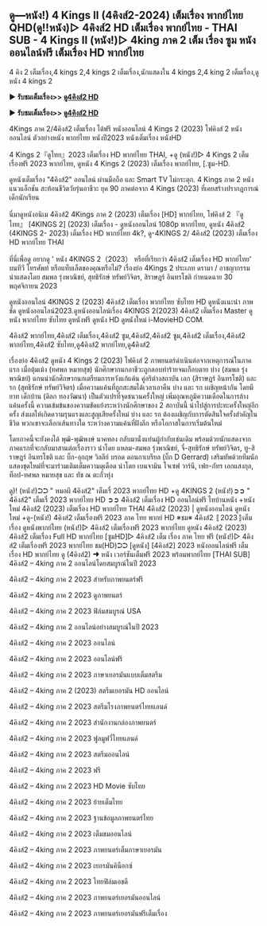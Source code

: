 ## ดู━หนัง!) 4 Kings II (4คิงส์2-2024) เต็มเรื่อง พากย์ไทย QHD(ดู!!หนัง)▷ 4คิงส์2 HD เต็มเรื่อง พากย์ไทย - THAI SUB - 4 Kings II (หนัง!)▷ 4king ภาค 2 เต็ม เรื่อง ซูม หนังออนไลน์ฟรี เต็มเรื่อง HD พากย์ไทย
4 คิง 2 เต็มเรื่อง,4 kings 2,4 kings 2 เต็มเรื่อง,นักแสดงใน 4 kings 2,4 king 2 เต็มเรื่อง,ดูหนัง 4 kings 2

▶ **รับชมเต็มเรื่อง>> [ดู4คิงส์2 HD](https://hd.lemovies.top/th/movie/968232/4-kings-ii)**

▶ **รับชมเต็มเรื่อง>> [ดู4คิงส์2 HD](https://hd.lemovies.top/th/movie/968232/4-kings-ii)**


4Kings ภาค 2/4คิงส์2 เต็มเรื่อง ได้ฟรี  หนังออนไลน์ 4 Kings 2 (2023) โฟคิงส์ 2 หนังออนไลน์ ตัวอย่างหนัง พากย์ไทย หนังปี2023 หนังเต็มเรื่อง หนังHD 

4 Kings 2『ดูไทย』2023 เต็มเรื่อง HD พากย์ไทย THAI, +ดู (หนัง!)▷ 4 Kings 2 เต็มเรื่องฟรี 2023 พากย์ไทย, ดูหนัง 4 Kings 2 (2023) เต็มเรื่อง พากย์ไทย, [.ซูม-HD.

ดูหนังเต็มเรื่อง "4คิงส์2" ออนไลน์ ผ่านมือถือ และ Smart TV ไม่กระตุก. 4 Kings ภาค 2 หนังแนวแอ็กชัน สะท้อนชีวิตวัยรุ่นอาชีวะ ยุค 90 ภาคต่อจาก 4 Kings (2023) ที่เคยสร้างปรากฏการณ์เด็กนักเรียน

นี่มาดูหนังอนิเม 4คิงส์2 4Kings ภาค 2 (2023) เต็มเรื่อง [HD] พากย์ไทย, โฟคิงส์ 2 『ดูไทย』 [4KINGS 2] (2023) เต็มเรื่อง - ดูหนังออนไลน์ 1080p พากย์ไทย, ดูหนัง 4คิงส์2 (4KINGS 2- 2023) เต็มเรื่อง HD พากย์ไทย 4k?, ดู-4KINGS 2/ 4คิงส์2 (2023) เต็มเรื่อง HD พากย์ไทย THAI

ที่นี่เพื่อดู อยากดู ' หนัง 4KINGS 2（2023） หรือที่เรียกว่า 4คิงส์2 เต็มเรื่อง HD พากย์ไทย' บนทีวี โทรศัพท์ หรือแท็บเล็ตของคุณหรือไม่? เรื่องย่อ 4Kings 2 ประเภท  ดรามา / อาชญากรรม นำแสดงโดย  สมพล รุ่งพาณิชย์, สุทธิรักษ์ ทรัพย์วิจิตร, สิราษฎร์ อินทรโชติ กำหนดฉาย  30 พฤศจิกายน 2023

ดูหนังออนไลน์ 4KINGS 2 (2023) 4คิงส์2 เต็มเรื่อง พากย์ไทย ซับไทย HD ดูหนังแนะนำ ภาพชัด ดูหนังออนไลน์2023.ดูหนังออนไลน์เรื่อง 4KINGS 2(2023) 4คิงส์2 เต็มเรื่อง Master ดูหนัง พากย์ไทย ซับไทย ดูหนังฟรี ดูหนัง HD ดูหนังใหม่ i-MovieHD COM.

4คิงส์2 พากย์ไทย,4คิงส์2 เต็มเรื่อง,4คิงส์2 ซูม,4คิงส์2,4คิงส์2 ซูม,4คิงส์2 เต็มเรื่อง,4คิงส์2 พากย์ไทย,4คิงส์2 ซับไทย,ดู4คิงส์2 พากย์ไทย,ดู4คิงส์2 

เรื่องย่อ 4คิงส์2
ดูหนัง 4 Kings 2 (2023) โฟคิงส์ 2 ภาพยนตร์ดำเนินต่อจากเหตุการณ์ในภาคแรก เมื่อตุ้มเม้ง (ทศพล หมายสุข) นักศึกษากนกอาชีวะถูกลอบทำร้ายจนเกือบตาย บ่าง (สมพล รุ่งพาณิชย์) แกนนำนักศึกษากนกเตรียมการหวังแก้แค้น คู่อริต่างสถาบัน เอก (สิราษฎร์ อินทรโชติ) และ รก (สุทธิรักษ์ ทรัพย์วิจิตร) เมื่อความแค้นที่ถูกสะสมได้เวลาเอาคืน บ่าง และ รก เผชิญหน้ากัน โดยมี ยาท เด็กบ้าน (ดิลก ทองวัฒนา) เป็นตัวแปรที่จุดชนวนครั้งใหญ่ เพิ่มอุณหภูมิความเดือดในการล้างแค้นครั้งนี้ ความเข้มข้นของความขัดแย้งระหว่างนักศึกษาของ 2 สถาบันนี้ นำไปสู่การปะทะครั้งใหญ่อีกครั้ง ส่งผลให้เกิดความรุนแรงและสูญเสียครั้งใหม่ บ่าง และ รก ต้องเผชิญกับการตัดสินใจครั้งสำคัญในชีวิต พวกเขาจะเลือกเส้นทางใด ระหว่างความแค้นที่ฝังลึก หรือโอกาสในการเริ่มต้นใหม่

โดยภาคนี้จะยังคงได้ พุฒิ-พุฒิพงษ์ นาคทอง กลับมานั่งแท่นผู้กำกับเช่นเดิม พร้อมด้วยนักแสดงจากภาคแรกที่จะกลับมาสานต่อเรื่องราว นำโดย แหลม-สมพล รุ่งพาณิชย์, จี๋-สุทธิรักษ์ ทรัพย์วิจิตร, ทู-สิราษฎร์ อินทรโชติ และ บิ๊ก-อุกฤษ วิลลีย์ บรอด ดอนกาเบรียล (บิ๊ก D Gerrard) เสริมทัพด้วยทีมนักแสดงชุดใหม่ที่จะมาร่วมเติมเต็มความดุเดือด นำโดย เบนจามิน โจเซฟ วาร์นี, เฟย-ภัทร เอกแสงกุล, ท็อป-ทศพล หมายสุข และ ทัช ณ ตะกั่วทุ่ง

ดู)! (หนัง!)➲➲ " หมอผี 4คิงส์2" เต็มเรื่ 2023 พากย์ไทย HD
+ดู 4KINGS 2 (หนัง!)➲➲ " 4คิงส์2" เต็มเรื่ 2023 พากย์ไทย HD
➲➲ 4คิงส์2 เต็มเรื่อง HD ออนไลน์ฟรี ไทบ้านหนัง
+หนังใหม่ 4คิงส์2 (2023) เต็มเรื่อง HD พากย์ไทย THAI
4คิงส์2 (2023) | ดูหนังออนไลน์ ดูหนังใหม่
+ดู-(หนัง!) 4คิงส์2 เต็มเรื่องฟรี 2023 ภาค ไทย พากย์ HD
※ชม※ 4คิงส์2 〚2023〛เต็มเรื่อง ดูหนังพากย์ไทย
(หนัง!)▷ 4คิงส์2 เต็มเรื่องฟรี 2023 พากย์ไทย
ดูหนัง 4คิงส์2 (2023) 4คิงส์2 เต็มเรื่อง Full HD พากย์ไทย
[ซูมHD]▷ 4คิงส์2 เต็ม เรื่อง ภาค ไทย ฟรี
(หนัง!)▷ 4คิงส์2 เต็มเรื่องฟรี 2023 พากย์ไทย
ชม(HD)➲➲ [ดูหนัง] [4คิงส์2] 2023 หนังออนไลน์ฟรี เต็มเรื่อง HD พากย์ไทย
ดู (4คิงส์2) ➜ หนัง เวอร์ชันเต็มฟรี 2023 พร้อมพากย์ไทย [THAI SUB]
4คิงส์2 – 4king ภาค 2 ออนไลน์โดยสมบูรณ์ในปี 2023

4คิงส์2 – 4king ภาค 2 2023 สำหรับภาพยนตร์ฟรี

4คิงส์2 – 4king ภาค 2 2023 ดูภาพยนตร์

4คิงส์2 – 4king ภาค 2 2023 ฟิล์มสมบูรณ์ USA

4คิงส์2 – 4king ภาค 2 ออนไลน์อย่างสมบูรณ์ในปี 2023

4คิงส์2 – 4king ภาค 2 2023 ออนไลน์

4คิงส์2 – 4king ภาค 2 2023 ออนไลน์ฟรี

4คิงส์2 – 4king ภาค 2 2023 ภาษาเยอรมันแบบเต็มสตรีม

4คิงส์2 – 4king ภาค 2 (2023) สตรีมเยอรมัน HD ออนไลน์

4คิงส์2 – 4king ภาค 2 2023 สตรีมโรงภาพยนตร์ไทยแลนด์

4คิงส์2 – 4king ภาค 2 2023 สํานักงานกล่องภาพยนตร์

4คิงส์2 – 4king ภาค 2 2023 ฟูลมูฟวี่ไทยแลนด์

4คิงส์2 – 4king ภาค 2 2023 สตรีมออนไลน์

4คิงส์2 – 4king ภาค 2 2023 ฟรี

4คิงส์2 – 4king ภาค 2 2023 HD Movie ซับไทย

4คิงส์2 – 4king ภาค 2 2023 ย้ายเต็มไทย

4คิงส์2 – 4king ภาค 2 2023 ฐานข้อมูลภาพยนตร์ไทย

4คิงส์2 – 4king ภาค 2 2023 เต็มชมออนไลน์

4คิงส์2 – 4king ภาค 2 2023 ภาพยนตร์เต็มภาษาเยอรมัน

4คิงส์2 – 4king ภาค 2 2023 เยอรมันคิน็อกซ์

4คิงส์2 – 4king ภาค 2 2023 ไทยฟิล์มเอชดี

4คิงส์2 – 4king ภาค 2 2023 ภาพยนตร์เยอรมันออนไลน์

4คิงส์2 – 4king ภาค 2 2023 ภาพยนตร์เยอรมันฟรีเต็มเรื่อง 
